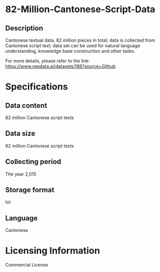 # 82-Million-Cantonese-Script-Data

## Description
Cantonese textual data, 82 million pieces in total; data is collected from Cantonese script text; data set can be used for natural language understanding, knowledge base construction and other tasks.

For more details, please refer to the link: https://www.nexdata.ai/datasets/188?source=Github


# Specifications
## Data content
82 million Cantonese script texts
## Data size
82 million Cantonese script texts
## Collecting period
The year 2,015
## Storage format
txt
## Language
Cantonese

# Licensing Information
Commercial License

